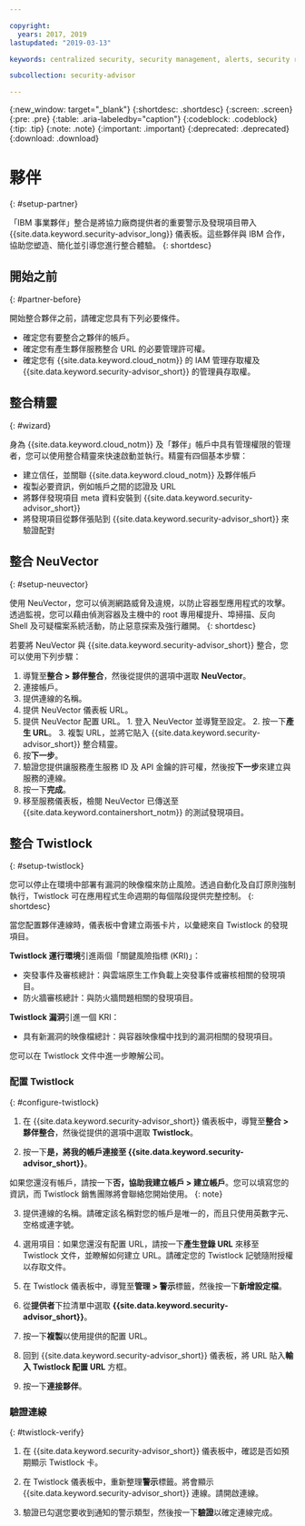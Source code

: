 ```yaml
---

copyright:
  years: 2017, 2019
lastupdated: "2019-03-13"

keywords: centralized security, security management, alerts, security risk, insights, threat detection

subcollection: security-advisor

---
```


{:new_window: target="_blank"}
{:shortdesc: .shortdesc}
{:screen: .screen}
{:pre: .pre}
{:table: .aria-labeledby="caption"}
{:codeblock: .codeblock}
{:tip: .tip}
{:note: .note}
{:important: .important}
{:deprecated: .deprecated}
{:download: .download}


# 夥伴
{: #setup-partner}

「IBM 事業夥伴」整合是將協力廠商提供者的重要警示及發現項目帶入 {{site.data.keyword.security-advisor_long}} 儀表板。這些夥伴與 IBM 合作，協助您塑造、簡化並引導您進行整合體驗。
{: shortdesc}

## 開始之前
{: #partner-before}

開始整合夥伴之前，請確定您具有下列必要條件。

* 確定您有要整合之夥伴的帳戶。
* 確定您有產生夥伴服務整合 URL 的必要管理許可權。
* 確定您有 {{site.data.keyword.cloud_notm}} 的 IAM 管理存取權及 {{site.data.keyword.security-advisor_short}} 的管理員存取權。

## 整合精靈
{: #wizard}

身為 {{site.data.keyword.cloud_notm}} 及「夥伴」帳戶中具有管理權限的管理者，您可以使用整合精靈來快速啟動並執行。精靈有四個基本步驟：

* 建立信任，並關聯 {{site.data.keyword.cloud_notm}} 及夥伴帳戶
* 複製必要資訊，例如帳戶之間的認證及 URL
* 將夥伴發現項目 meta 資料安裝到 {{site.data.keyword.security-advisor_short}}
* 將發現項目從夥伴張貼到 {{site.data.keyword.security-advisor_short}} 來驗證配對


## 整合 NeuVector
{: #setup-neuvector}

使用 NeuVector，您可以偵測網路威脅及違規，以防止容器型應用程式的攻擊。透過監視，您可以藉由偵測容器及主機中的 root 專用權提升、埠掃描、反向 Shell 及可疑檔案系統活動，防止惡意探索及強行離開。
{: shortdesc}

若要將 NeuVector 與 {{site.data.keyword.security-advisor_short}} 整合，您可以使用下列步驟：

1. 導覽至**整合 > 夥伴整合**，然後從提供的選項中選取 **NeuVector**。
2. 連接帳戶。
  1. 提供連線的名稱。
  2. 提供 NeuVector 儀表板 URL。
  3. 提供 NeuVector 配置 URL。
    1. 登入 NeuVector 並導覽至設定。
    2. 按一下**產生 URL**。
    3. 複製 URL，並將它貼入 {{site.data.keyword.security-advisor_short}} 整合精靈。
  4. 按**下一步**。
3. 驗證您提供讓服務產生服務 ID 及 API 金鑰的許可權，然後按**下一步**來建立與服務的連線。
4. 按一下**完成**。
5. 移至服務儀表板，檢閱 NeuVector 已傳送至 {{site.data.keyword.containershort_notm}} 的測試發現項目。



## 整合 Twistlock
{: #setup-twistlock}

您可以停止在環境中部署有漏洞的映像檔來防止風險。透過自動化及自訂原則強制執行，Twistlock 可在應用程式生命週期的每個階段提供完整控制。
{: shortdesc}

當您配置夥伴連線時，儀表板中會建立兩張卡片，以彙總來自 Twistlock 的發現項目。

**Twistlock 運行環境**引進兩個「關鍵風險指標 (KRI)」：

* 突發事件及審核總計：與雲端原生工作負載上突發事件或審核相關的發現項目。
* 防火牆審核總計：與防火牆問題相關的發現項目。

**Twistlock 漏洞**引進一個 KRI：

* 具有新漏洞的映像檔總計：與容器映像檔中找到的漏洞相關的發現項目。

您可以在 Twistlock 文件中進一步瞭解公司。

### 配置 Twistlock
{: #configure-twistlock}

1. 在 {{site.data.keyword.security-advisor_short}} 儀表板中，導覽至**整合 > 夥伴整合**，然後從提供的選項中選取 **Twistlock**。

2. 按一下**是，將我的帳戶連接至 {{site.data.keyword.security-advisor_short}}**。

  如果您還沒有帳戶，請按一下**否，協助我建立帳戶 > 建立帳戶**。您可以填寫您的資訊，而 Twistlock 銷售團隊將會聯絡您開始使用。
  {: note}

3. 提供連線的名稱。請確定該名稱對您的帳戶是唯一的，而且只使用英數字元、空格或連字號。

4. 選用項目：如果您還沒有配置 URL，請按一下**產生登錄 URL** 來移至 Twistlock 文件，並瞭解如何建立 URL。請確定您的 Twistlock 記號隨附授權以存取文件。

5. 在 Twistlock 儀表板中，導覽至**管理 > 警示**標籤，然後按一下**新增設定檔**。

6. 從**提供者**下拉清單中選取 **{{site.data.keyword.security-advisor_short}}**。

7. 按一下**複製**以使用提供的配置 URL。

8. 回到 {{site.data.keyword.security-advisor_short}} 儀表板，將 URL 貼入**輸入 Twistlock 配置 URL** 方框。

9. 按一下**連接夥伴**。

### 驗證連線
{: #twistlock-verify}

1. 在 {{site.data.keyword.security-advisor_short}} 儀表板中，確認是否如預期顯示 Twistlock 卡。

2. 在 Twistlock 儀表板中，重新整理**警示**標籤。將會顯示 {{site.data.keyword.security-advisor_short}} 連線。請開啟連線。

3. 驗證已勾選您要收到通知的警示類型，然後按一下**驗證**以確定連線完成。
